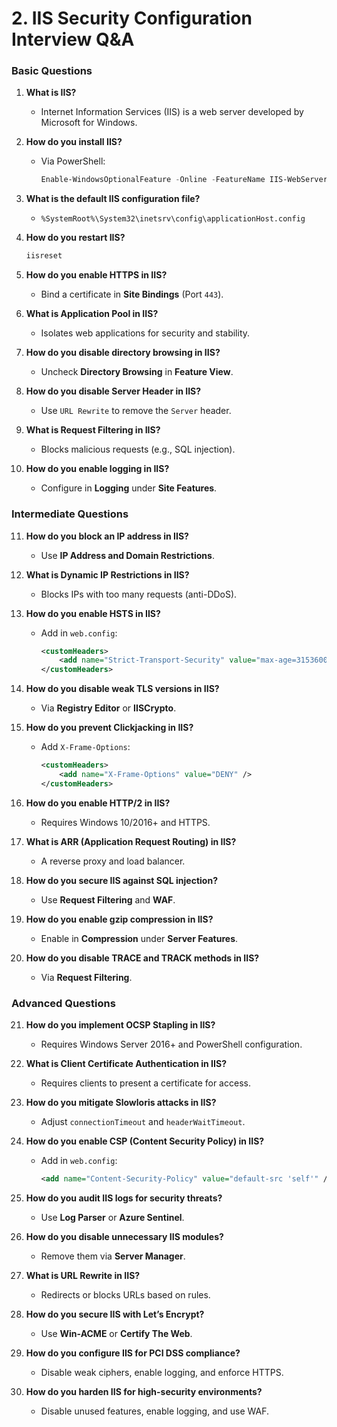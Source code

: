 
# **2. IIS Security Configuration Interview Q&A**  

### **Basic Questions**  
1. **What is IIS?**  
   - Internet Information Services (IIS) is a web server developed by Microsoft for Windows.  

2. **How do you install IIS?**  
   - Via PowerShell:  
     ```powershell
     Enable-WindowsOptionalFeature -Online -FeatureName IIS-WebServerRole
     ```  

3. **What is the default IIS configuration file?**  
   - `%SystemRoot%\System32\inetsrv\config\applicationHost.config`  

4. **How do you restart IIS?**  
   ```powershell
   iisreset
   ```  

5. **How do you enable HTTPS in IIS?**  
   - Bind a certificate in **Site Bindings** (Port `443`).  

6. **What is Application Pool in IIS?**  
   - Isolates web applications for security and stability.  

7. **How do you disable directory browsing in IIS?**  
   - Uncheck **Directory Browsing** in **Feature View**.  

8. **How do you disable Server Header in IIS?**  
   - Use `URL Rewrite` to remove the `Server` header.  

9. **What is Request Filtering in IIS?**  
   - Blocks malicious requests (e.g., SQL injection).  

10. **How do you enable logging in IIS?**  
    - Configure in **Logging** under **Site Features**.  

### **Intermediate Questions**  
11. **How do you block an IP address in IIS?**  
    - Use **IP Address and Domain Restrictions**.  

12. **What is Dynamic IP Restrictions in IIS?**  
    - Blocks IPs with too many requests (anti-DDoS).  

13. **How do you enable HSTS in IIS?**  
    - Add in `web.config`:  
      ```xml
      <customHeaders>
          <add name="Strict-Transport-Security" value="max-age=31536000" />
      </customHeaders>
      ```  

14. **How do you disable weak TLS versions in IIS?**  
    - Via **Registry Editor** or **IISCrypto**.  

15. **How do you prevent Clickjacking in IIS?**  
    - Add `X-Frame-Options`:  
      ```xml
      <customHeaders>
          <add name="X-Frame-Options" value="DENY" />
      </customHeaders>
      ```  

16. **How do you enable HTTP/2 in IIS?**  
    - Requires Windows 10/2016+ and HTTPS.  

17. **What is ARR (Application Request Routing) in IIS?**  
    - A reverse proxy and load balancer.  

18. **How do you secure IIS against SQL injection?**  
    - Use **Request Filtering** and **WAF**.  

19. **How do you enable gzip compression in IIS?**  
    - Enable in **Compression** under **Server Features**.  

20. **How do you disable TRACE and TRACK methods in IIS?**  
    - Via **Request Filtering**.  

### **Advanced Questions**  
21. **How do you implement OCSP Stapling in IIS?**  
    - Requires Windows Server 2016+ and PowerShell configuration.  

22. **What is Client Certificate Authentication in IIS?**  
    - Requires clients to present a certificate for access.  

23. **How do you mitigate Slowloris attacks in IIS?**  
    - Adjust `connectionTimeout` and `headerWaitTimeout`.  

24. **How do you enable CSP (Content Security Policy) in IIS?**  
    - Add in `web.config`:  
      ```xml
      <add name="Content-Security-Policy" value="default-src 'self'" />
      ```  

25. **How do you audit IIS logs for security threats?**  
    - Use **Log Parser** or **Azure Sentinel**.  

26. **How do you disable unnecessary IIS modules?**  
    - Remove them via **Server Manager**.  

27. **What is URL Rewrite in IIS?**  
    - Redirects or blocks URLs based on rules.  

28. **How do you secure IIS with Let’s Encrypt?**  
    - Use **Win-ACME** or **Certify The Web**.  

29. **How do you configure IIS for PCI DSS compliance?**  
    - Disable weak ciphers, enable logging, and enforce HTTPS.  

30. **How do you harden IIS for high-security environments?**  
    - Disable unused features, enable logging, and use WAF.  
